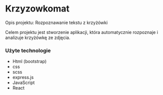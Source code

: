 # Krzyzowkomat

Opis projektu: Rozpoznawanie tekstu z krzyżówki

Celem projektu jest stworzenie aplikacji, która automatycznie rozpoznaje i analizuje krzyżówkę ze zdjęcia.


### Użyte technologie 
* Html (bootstrap)
* css
* scss
* express.js
* JavaScript
* React
